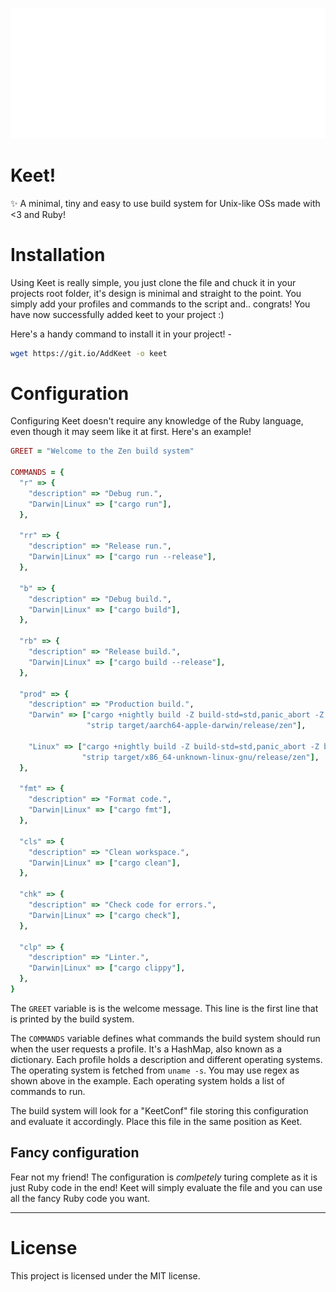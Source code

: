 [![Header](header.svg)](https://github.com/Yush08/Keet/)
# Keet!
✨ A minimal, tiny and easy to use build system for Unix-like OSs made with <3 and Ruby!

# Installation
Using Keet is really simple, you just clone the file and chuck it in your projects root folder, it's design is minimal and straight to the point. You simply add your profiles and commands to the script and.. congrats! You have now successfully added keet to your project :)      
      
Here's a handy command to install it in your project! - 
```sh
wget https://git.io/AddKeet -o keet
``` 

# Configuration
Configuring Keet doesn't require any knowledge of the Ruby language, even though it may seem like it at first. Here's an example!

```ruby
GREET = "Welcome to the Zen build system"

COMMANDS = {
  "r" => {
    "description" => "Debug run.",
    "Darwin|Linux" => ["cargo run"],
  },

  "rr" => {
    "description" => "Release run.",
    "Darwin|Linux" => ["cargo run --release"],
  },

  "b" => {
    "description" => "Debug build.",
    "Darwin|Linux" => ["cargo build"],
  },

  "rb" => {
    "description" => "Release build.",
    "Darwin|Linux" => ["cargo build --release"],
  },

  "prod" => {
    "description" => "Production build.",
    "Darwin" => ["cargo +nightly build -Z build-std=std,panic_abort -Z build-std-features=panic_immediate_abort --target aarch64-apple-darwin --release",
                 "strip target/aarch64-apple-darwin/release/zen"],

    "Linux" => ["cargo +nightly build -Z build-std=std,panic_abort -Z build-std-features=panic_immediate_abort --target x86_64-unknown-linux-gnu --release",
                "strip target/x86_64-unknown-linux-gnu/release/zen"],
  },

  "fmt" => {
    "description" => "Format code.",
    "Darwin|Linux" => ["cargo fmt"],
  },

  "cls" => {
    "description" => "Clean workspace.",
    "Darwin|Linux" => ["cargo clean"],
  },

  "chk" => {
    "description" => "Check code for errors.",
    "Darwin|Linux" => ["cargo check"],
  },

  "clp" => {
    "description" => "Linter.",
    "Darwin|Linux" => ["cargo clippy"],
  },
}

```

The `GREET` variable is is the welcome message. This line is the first line that is printed by the build system.               
        
The `COMMANDS` variable defines what commands the build system should run when the user requests a profile. It's a HashMap, also known as a dictionary. Each profile holds a description and different operating systems. The operating system is fetched from `uname -s`. You may use regex as shown above in the example. Each operating system holds a list of commands to run.     
     
The build system will look for a "KeetConf" file storing this configuration and evaluate it accordingly. Place this file in the same position as Keet.

## Fancy configuration
Fear not my friend! The configuration is *comlpetely* turing complete as it is just Ruby code in the end! Keet will simply evaluate the file and you can use all the fancy Ruby code you want.
___

# License
This project is licensed under the MIT license.
